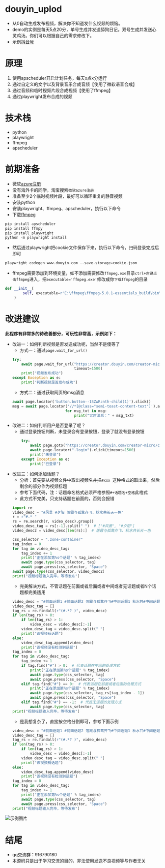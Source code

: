 # douyin_uplod
- 从0自动生成发布视频，解决你不知道发什么视频的烦恼。
- demo的实例是每天5点20分，单号生成并发送舔狗日记，双号生成并发送心灵鸡汤。你们可以根据自己的需求修改下。
- 示例[抖音号](https://v.douyin.com/rA1gERo/)

# 原理
1. 使用apscheduler开启计划任务，每天x点x分运行
2. 通过自定义的文字以及背景音乐合成音频【使用了微软语音合成】
3. 通过音频和临时视频片段合成视频【使用了ffmpeg】
4. 通过playwright发布合成的视频

# 技术栈
- python
- playwright
- ffmpeg
- apscheduler

# 前期准备
- 微软[azure注册](https://azure.microsoft.com/zh-cn/products/cognitive-services/text-to-speech/)
- 没有海外卡的同学，淘宝搜索`微软azure注册`
- 准备至少2个临时视频片段，最好可以循环重复的静音视频
- 安装python
- 安装playwright、ffmpeg、apscheduler，执行以下命令
- 下载[ffmpeg](http://ffmpeg.org/download.html)

```python
pip install apscheduler
pip install ffmpy
pip install playwright
python -m playwright install
```
- 然后通过playwright把cookie文件保存下来，执行以下命令，扫码登录完成后即可

```python
playwright codegen www.douyin.com --save-storage=cookie.json
```
- ffmpeg需要添加到环境变量，如不添加需要修改`ffmpeg.exe`目录`ctrl+左键点击ffmpeg`进入，把`executable='ffmpeg.exe'`修改成你`下载ffmpeg`的目录

```python
def __init__(
        self, executable=r'E:\ffmpeg\ffmpeg-5.0.1-essentials_build\bin\ffmpeg.exe', global_options=None, inputs=None, outputs=None
    )
```
# 改进建议
**此程序有非常多的待改善部分，可玩性非常高，示例如下：**
- 改进一：如何判断视频是否发送成功呢，当然不是傻等了
    - 方式一：通过`page.wait_for_url()`
    ```python
    try:
        await page.wait_for_url("https://creator.douyin.com/creator-micro/content/manage",
                                timeout=1500)
        print("视频发布成功")
    except Exception as e:
        print("判断视频是否发布成功")
    ```
    - 方式二：通过获取网页的msg消息
    ```python
    await page.locator('button.button--1SZwR:nth-child(1)').click()
    msg = await page.locator('//*[@class="semi-toast-content-text"]').all_text_contents()
                            for msg_txt in msg:
                                print("实时消息：" + msg_txt)
    ```
- 改进二：如何判断用户是否登录了呢？
    - 通过登录按钮判断，未登录会有登录按钮，登录了就没有登录按钮
    ```python
        try:
            await page.goto("https://creator.douyin.com/creator-micro/content/upload")
            await page.locator(".login").click(timeout=1500)
            print("未登录")
        except Exception as e:
            print("已登录")
    ```
- 改进三：如何添加话题？
    - 分析：首先要从视频文件中取出视频名并把`#xxx `这种格式的取出来，然后剩余的部分作为视频标题
    - 参考下面代码，注：话题命名格式必须严格参照`#+话题名+空格`此格式
    - 此方式不完美，只支持话题在前面的，否则会报错
    ```python
    import re
    video_desc = "#风景 #夕阳 落霞与孤鹜齐飞，秋水共长天一色"
    r = r"#.* "
    rs = re.search(r, video_desc).group()
    video_desc_tag = rs[:-1].split(" ")  # ["#风景", "#夕阳"]
    video_desc2 = video_desc[len(rs):]  # 落霞与孤鹜齐飞，秋水共长天一色

    css_selector = ".zone-container"
    tag_index = 0
    for tag in video_desc_tag:
        tag_index += 1
        print("正在添加第%s个话题" % tag_index)
        await page.type(css_selector, tag)
        await page.press(css_selector, "Space")
    await page.type(css_selector, video_desc2)
    print("视频标题输入完毕，等待发布")
    ```
    - 完美解决方式，不管话题在前面或者后面或者中间或者无话题或者N个话题都完美适用
    ```python
    video_desc = "#前面话题1 #前面话题2 落霞与孤鹜齐飞#中间话题1 秋水共#中间话题2 长天一色#后面话题1 #后面话题2 "
    video_desc_tag = []
    tag_rs = re.findall(r"(#.*? )", video_desc)
    if len(tag_rs) > 0:
        if len(tag_rs) > 1:
            video_desc = video_desc[:-1]
        video_desc_tag = video_desc.split(" ")
        print("该视频有话题")
    else:
        video_desc_tag.append(video_desc)
        print("该视频没有检测到话题")
    tag_index = 0
    for tag in video_desc_tag:
        tag_index += 1
        if tag.find("#") > 0:  # 代表话题在中间的处理方式
            print("正在添加第%s个话题" % tag_index)
            await page.type(css_selector, tag)
            await page.press(css_selector, "Space")
        elif tag.find("#") == 0:  # 代表话题在前面或者后面的处理方式
            print("正在添加第%s个话题" % tag_index)
            await page.type(css_selector, tag_rs[tag_index - 1])
            await page.press(css_selector, "Space")
        elif tag.find("#") == -1:  # 代表无话题的处理方式
            await page.type(css_selector, tag)
    print("视频标题输入完毕，等待发布")
    ```
    - 是我想复杂了，直接按空格分割即可，参考下面示例
    ```python
    video_desc = "#前面话题1 #前面话题2 落霞与孤鹜齐飞#中间话题1 秋水共#中间话题2 长天一色#后面话题1 #后面话题2 "
    video_desc_tag = []
    tag_rs = re.findall(r"(#.*? )", video_desc)
    if len(tag_rs) > 0:
        if len(tag_rs) > 1:
            video_desc = video_desc[:-1]
        video_desc_tag = video_desc.split(" ")
        print("该视频有话题")
    else:
        video_desc_tag.append(video_desc)
        print("该视频没有检测到话题")
    tag_index = 0
    for tag in video_desc_tag:
        tag_index += 1
        print("正在添加第%s个话题" % tag_index)
        await page.type(css_selector, tag)
        await page.press(css_selector, "Space")
    print("视频标题输入完毕，等待发布")
    ```
![示例图片](https://raw.githubusercontent.com/Superheroff/douyin_uplod/main/tag.png)


# 结尾
- qq交流群：916790180
- 本源码只是出于学习交流的目的，非法使用发送不良视频等与作者无关
